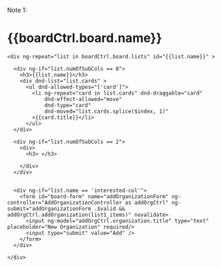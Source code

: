Note 1:

<div class="col-6 panel board" ng-controller="BoardController as boardCtrl" ng-show="panel.isSelected(1)" >

  <h1>{{boardCtrl.board.name}} </h1>

    <div ng-repeat="list in boardCtrl.board.lists" id="{{list.name}}" >

      <div ng-if="list.numOfSubCols == 0">
        <h3>{{list.name}}</h3>
        <div dnd-list="list.cards" >
          <ul dnd-allowed-types="['card']">
            <li ng-repeat="card in list.cards" dnd-draggable="card"
                dnd-effect-allowed="move"
                dnd-type="card"
                dnd-moved="list.cards.splice($index, 1)"
            >{{card.title}}</li>
          </ul>
      </div>

      <div ng-if="list.numOfSubCols == 2">
        <div>
          <h3> </h3>

        </div>
      </div>


      <div ng-if="list.name == 'interested-col'">
        <form id="board-form" name="addOrganizationForm" ng-controller="AddOrganizationController as addOrgCtrl" ng-submit="addOrganizationForm .$valid && addOrgCtrl.addOrganization(list1_items)" novalidate>
          <input ng-model="addOrgCtrl.organization.title" type="text" placeholder="New Organization" required/>
          <input type="submit" value="Add" />
        </form>
      </div>

    </div>
</div>